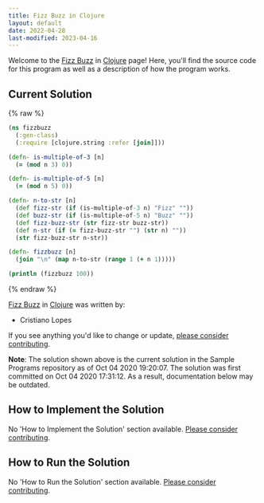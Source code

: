 ```yaml
---
title: Fizz Buzz in Clojure
layout: default
date: 2022-04-28
last-modified: 2023-04-16
---
```


Welcome to the [Fizz Buzz](https://sampleprograms.io/projects/fizz-buzz) in [Clojure](https://sampleprograms.io/languages/clojure) page! Here, you'll find the source code for this program as well as a description of how the program works.

## Current Solution

{% raw %}

```clojure
(ns fizzbuzz
  (:gen-class)
  (:require [clojure.string :refer [join]]))

(defn- is-multiple-of-3 [n]
  (= (mod n 3) 0))

(defn- is-multiple-of-5 [n]
  (= (mod n 5) 0))

(defn- n-to-str [n]
  (def fizz-str (if (is-multiple-of-3 n) "Fizz" ""))
  (def buzz-str (if (is-multiple-of-5 n) "Buzz" ""))
  (def fizz-buzz-str (str fizz-str buzz-str))
  (def n-str (if (= fizz-buzz-str "") (str n) ""))
  (str fizz-buzz-str n-str))

(defn- fizzbuzz [n]
  (join "\n" (map n-to-str (range 1 (+ n 1)))))

(println (fizzbuzz 100))
```

{% endraw %}

[Fizz Buzz](https://sampleprograms.io/projects/fizz-buzz) in [Clojure](https://sampleprograms.io/languages/clojure) was written by:

- Cristiano Lopes

If you see anything you'd like to change or update, [please consider contributing](https://github.com/TheRenegadeCoder/sample-programs).

**Note**: The solution shown above is the current solution in the Sample Programs repository as of Oct 04 2020 19:20:07. The solution was first committed on Oct 04 2020 17:31:12. As a result, documentation below may be outdated.

## How to Implement the Solution

No 'How to Implement the Solution' section available. [Please consider contributing](https://github.com/TheRenegadeCoder/sample-programs-website).

## How to Run the Solution

No 'How to Run the Solution' section available. [Please consider contributing](https://github.com/TheRenegadeCoder/sample-programs-website).